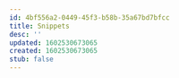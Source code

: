 ```yaml
---
id: 4bf556a2-0449-45f3-b58b-35a67bd7bfcc
title: Snippets
desc: ''
updated: 1602530673065
created: 1602530673065
stub: false
---
```


